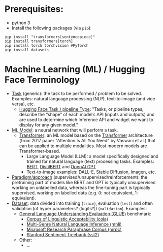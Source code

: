 # Prerequisites: 

* python 3
* Install the following packages (via `pip`):


```
pip install "transformers[sentencepiece]"
pip install transformers[torch]
pip install torch torchvision #PyTorch
pip install datasets
```

# Machine Learning (ML) / Hugging Face Terminology

* [Task](https://huggingface.co/tasks) (generic): the task to be performed / problem to be solved. Examples: natural language processing (NLP), text-to-image (and vice versa), etc.
  * [Hugging Face Task / pipeline Type](https://huggingface.co/docs/hub/en/models-tasks): "Tasks, or pipeline types, describe the “shape” of each model’s API (inputs and outputs) and are used to determine which Inference API and widget we want to display for any given model."
* [ML Model](https://learn.microsoft.com/en-us/windows/ai/windows-ml/what-is-a-machine-learning-model): a neural network that will perform a task.
  * [Transformer](https://huggingface.co/docs/transformers/en/index): an ML model based on the [Transformer](https://research.google/blog/transformer-a-novel-neural-network-architecture-for-language-understanding/) architecture (from 2017 paper "Attention Is All You Need" by Vaswani et al.) that can be applied to multiple modalities. Most modern models are Transformer-based.
    * Large Language Model (LLM): a model specifically designed and trained for natural language (text) processing tasks. Examples: [BERT](https://huggingface.co/docs/transformers/en/model_doc/bert), [DistilBERT](https://huggingface.co/docs/transformers/en/model_doc/distilbert) and [OpenAI GPT](https://huggingface.co/docs/transformers/en/model_doc/openai-gpt)
    * Text-to-image examples: DALL-E, Stable Diffusion, Imagen, etc.
* [Paradigm/approach](https://www.pecan.ai/blog/3-types-of-machine-learning/) (supervised/unsupervised/reinforcement): the pretraining part of models like BERT and GPT is typically unsupervised working on unlabelled data, whereas the fine-tuning part is typically supervised, working on labelled data (e.g. 0: not equivalent, 1: equivalent).
* [Dataset](https://huggingface.co/docs/datasets/en/index): data divided into training (`train`), evaluation (`test`) and often validation (of hyper parameters? (logits?)) (`validation`). Examples: 
  * [General Language Understanding Evaluation (GLUE)](https://huggingface.co/datasets/nyu-mll/glue) benchmark:
    * [Corpus of Linguistic Acceptability (cola)](https://huggingface.co/datasets/nyu-mll/glue/viewer/cola)
    * [Multi-Genre Natural Language Inference (mnli)](https://huggingface.co/datasets/nyu-mll/glue/viewer/mnli)
    * [Microsoft Research Paraphrase Corpus (mrpc)](https://huggingface.co/datasets/nyu-mll/glue/viewer/mrpc/train)
    * [Stanford Sentiment Treebank (sst2)](https://huggingface.co/datasets/nyu-mll/glue/viewer/sst2)
  * Other:
    * ...
